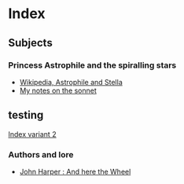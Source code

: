 # Index

## Subjects
### Princess Astrophile and the spiralling stars
* [Wikipedia, Astrophile and Stella](https://en.wikipedia.org/wiki/Astrophel_and_Stella)
* [My notes on the sonnet](./Astrophil-sonnet.md)

## testing
[Index variant 2](testindex)

### Authors and lore
* [John Harper : And here the Wheel](./EDLore-author-JohnHarper.md)


